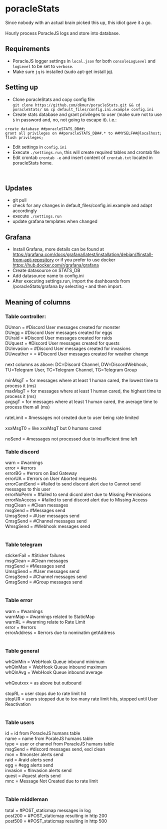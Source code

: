 # poracleStats

Since nobody with an actual brain picked this up, this idiot gave it a go. <BR>
<BR>
Hourly process PoracleJS logs and store into database.<BR>

## Requirements
- PoracleJS logger settings in ``local.json`` for both ``consoleLogLevel`` and ``logLevel`` to be set to ``verbose``.<BR>
- Make sure ``jq`` is installed (sudo apt-get install jq).<BR>

## Setting up

- Clone poracleStats and copy config file: <br>``git clone https://github.com/dkmur/poracleStats.git && cd poracleStats/ && cp default_files/config.ini.example config.ini``
- Create stats database and grant privileges to user (make sure not to use ``$`` in password and, no, not going to escape it). i.e.:  
```
create database ##poracleSTATS_DB##;
grant all privileges on ##poracleSTATS_DB##.* to ##MYSELF##@localhost;
flush privileges;
```  
- Edit settings in ``config.ini``
- Execute ``./settings.run``, this will create required tables and crontab file
- Edit crontab ``crontab -e`` and insert content of ``crontab.txt`` located in poracleStats home.
<BR>

## Updates
- git pull
- check for any changes in default_files/config.ini.example and adapt accordingly
- execute ``./settings.run`` 
- update grafana templates when changed

## Grafana
- Install Grafana, more details can be found at https://grafana.com/docs/grafana/latest/installation/debian/#install-from-apt-repository or if you prefer to use docker <https://hub.docker.com/r/grafana/grafana>
- Create datasource on STATS_DB
- Add datasource name to config.ini
- After executing settings.run, import the dashboards from /poracleStats/grafana by selecting ``+`` and then import.

##  Meaning of columns
### Table controller:
DUmon  = #Discord User messages created for monster<BR>
DUegg  = #Discord User messages created for eggs<BR>
DUraid  = #Discord User messages created for raids<BR>
DUquest  = #Discord User messages created for quests<BR>
DUinvasion  = #Discord User messages created for invasions<BR>
DUweather =  = #Discord User messages created for weather change<BR>
<BR>
next columns as above: DC=Discord Channel, DW=DiscordWebhook, TU=Telegram User, TC=Telegram Channel, TG=Telegram Group<BR>
<BR>
minMsgT = for messages where at least 1 human cared, the lowest time to process it (ms)<BR>
maxMsgT = for messages where at least 1 human cared, the highest time to process it (ms)<BR>
avgsgT = for messages where at least 1 human cared, the average time to process them all (ms)<BR>
<BR>
rateLimit = #messages not created due to user being rate limited<BR>
<BR>
xxxMsgT0 = like xxxMsgT but 0 humans cared<BR>
<BR>
noSend = #messages not processed due to insufficient time left
<BR>
### Table discord
warn = #warnings<BR>
error = #errors<BR>
errorBG = #errors on Bad Gateway<BR>
errorUA = #errors on User Aborted requests<BR>
errorCantSend = #failed to send discord alert due to Cannot send messages to this user<BR>
errorNoPerm = #failed to send dicord alert due to Missing Permissions<BR>
errorNoAccess = #failed to send discord alert due to Missing Access<BR> 
msgClean = #Clean messages<BR>
msgSend = #Messages send<BR>
UmsgSend = #User messages send<BR>
CmsgSend = #Channel messages send<BR>
WmsgSend = #Webhook messages send<BR>
<BR>
### Table telegram
stickerFail = #Sticker failures<BR>
msgClean = #Clean messages<BR>
msgSend = #Messages send<BR>
UmsgSend = #User messages send<BR>
CmsgSend = #Channel messages send<BR>
GmsgSend = #Group messages send<BR>
<BR>
### Table error
warn = #warnings<BR>
warnMap = #warnings related to StaticMap<BR>
warnRL = #warning relate to Rate Limit<BR>
error = #errors<BR>
errorAddress = #errors due to nominatim getAddress<BR>
<BR>
### Table general
whQinMin = WebHook Queue inbound minimum<BR>
whQinMax = WebHook Queue inbound maximum<BR>
whQinAvg = WebHook Queue inbound average<BR>
<BR>
whQoutxxx = as above but outbound<BR>
<BR>
stopRL = user stops due to rate limit hit<BR>
stopUR = users stopped due to too many rate limit hits, stopped until User Reactivation<BR>
<BR>
### Table users
id = id from PoracleJS humans table<BR>
name = name from PoraleJS humans table<BR>
type = user or channel from PoracleJS humans table<BR>
msgSend = #discord messages send, excl clean<BR>
mon = #monster alerts send<BR>
raid = #raid alerts send<BR>
egg = #egg alerts send<BR>
invasion = #invasion alerts send<BR>
quest = #quest alerts send<BR>
mnc = Message Not Created due to rate limit<BR>
<BR>
### Table middleman
total = #POST_staticmap messages in log<BR>
post200 = #POST_staticmap resulting in http 200<BR>
post500 = #POST_staticmap resulting in http 500<BR>
<BR>
